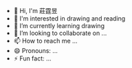 - 👋 Hi, I'm 莊霆昱 
- 👀 I'm interested in drawing and reading
- 🌱 I’m currently learning drawing
- 💞️ I’m looking to collaborate on ...
- 📫 How to reach me ...
- 😄 Pronouns: ...
- ⚡ Fun fact: ...

<!---
410290312/410290312 is a ✨ special ✨ repository because its `README.md` (this file) appears on your GitHub profile.
You can click the Preview link to take a look at your changes.
--->
